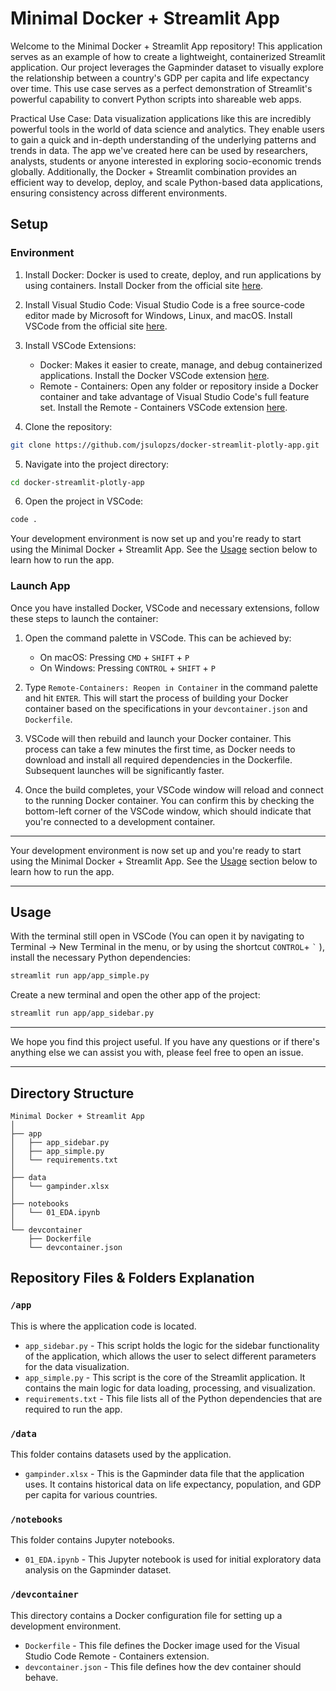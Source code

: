 # Minimal Docker + Streamlit App

Welcome to the Minimal Docker + Streamlit App repository! This application serves as an example of how to create a lightweight, containerized Streamlit application. Our project leverages the Gapminder dataset to visually explore the relationship between a country's GDP per capita and life expectancy over time. This use case serves as a perfect demonstration of Streamlit's powerful capability to convert Python scripts into shareable web apps.

Practical Use Case: Data visualization applications like this are incredibly powerful tools in the world of data science and analytics. They enable users to gain a quick and in-depth understanding of the underlying patterns and trends in data. The app we've created here can be used by researchers, analysts, students or anyone interested in exploring socio-economic trends globally. Additionally, the Docker + Streamlit combination provides an efficient way to develop, deploy, and scale Python-based data applications, ensuring consistency across different environments.

## Setup

### Environment

1. Install Docker:
   Docker is used to create, deploy, and run applications by using containers. Install Docker from the official site [here](https://www.docker.com/products/docker-desktop).

2. Install Visual Studio Code:
   Visual Studio Code is a free source-code editor made by Microsoft for Windows, Linux, and macOS. Install VSCode from the official site [here](https://code.visualstudio.com/download).

3. Install VSCode Extensions:
   - Docker: Makes it easier to create, manage, and debug containerized applications. Install the Docker VSCode extension [here](https://marketplace.visualstudio.com/items?itemName=ms-azuretools.vscode-docker).
   - Remote - Containers: Open any folder or repository inside a Docker container and take advantage of Visual Studio Code's full feature set. Install the Remote - Containers VSCode extension [here](https://marketplace.visualstudio.com/items?itemName=ms-vscode-remote.remote-containers).

4. Clone the repository:
```bash
git clone https://github.com/jsulopzs/docker-streamlit-plotly-app.git
```

5. Navigate into the project directory:
```bash
cd docker-streamlit-plotly-app
```

6. Open the project in VSCode:
```bash
code .
```

Your development environment is now set up and you're ready to start using the Minimal Docker + Streamlit App. See the [Usage](#usage) section below to learn how to run the app.

### Launch App

Once you have installed Docker, VSCode and necessary extensions, follow these steps to launch the container:

1. Open the command palette in VSCode. This can be achieved by:
   - On macOS: Pressing `CMD` + `SHIFT` + `P`
   - On Windows: Pressing `CONTROL` + `SHIFT` + `P`

2. Type `Remote-Containers: Reopen in Container` in the command palette and hit `ENTER`. This will start the process of building your Docker container based on the specifications in your `devcontainer.json` and `Dockerfile`. 

3. VSCode will then rebuild and launch your Docker container. This process can take a few minutes the first time, as Docker needs to download and install all required dependencies in the Dockerfile. Subsequent launches will be significantly faster.

4. Once the build completes, your VSCode window will reload and connect to the running Docker container. You can confirm this by checking the bottom-left corner of the VSCode window, which should indicate that you're connected to a development container.

---

Your development environment is now set up and you're ready to start using the Minimal Docker + Streamlit App. See the [Usage](#usage) section below to learn how to run the app.


---

## Usage

With the terminal still open in VSCode (You can open it by navigating to Terminal -> New Terminal in the menu, or by using the shortcut `CONTROL`+ `` ` `` ), install the necessary Python dependencies:

```bash
streamlit run app/app_simple.py
```

Create a new terminal and open the other app of the project:

```bash
streamlit run app/app_sidebar.py
```

---

We hope you find this project useful. If you have any questions or if there's anything else we can assist you with, please feel free to open an issue.

---

## Directory Structure

```
Minimal Docker + Streamlit App
│
├── app
│   ├── app_sidebar.py
│   ├── app_simple.py
│   └── requirements.txt
│
├── data
│   └── gampinder.xlsx
│
├── notebooks
│   └── 01_EDA.ipynb
│
└── devcontainer
    ├── Dockerfile
    └── devcontainer.json
```

## Repository Files & Folders Explanation

### `/app`

This is where the application code is located.

* `app_sidebar.py` - This script holds the logic for the sidebar functionality of the application, which allows the user to select different parameters for the data visualization.
* `app_simple.py` - This script is the core of the Streamlit application. It contains the main logic for data loading, processing, and visualization.
* `requirements.txt` - This file lists all of the Python dependencies that are required to run the app.

### `/data`

This folder contains datasets used by the application.

* `gampinder.xlsx` - This is the Gapminder data file that the application uses. It contains historical data on life expectancy, population, and GDP per capita for various countries.

### `/notebooks`

This folder contains Jupyter notebooks.

* `01_EDA.ipynb` - This Jupyter notebook is used for initial exploratory data analysis on the Gapminder dataset.

### `/devcontainer`

This directory contains a Docker configuration file for setting up a development environment.

* `Dockerfile` - This file defines the Docker image used for the Visual Studio Code Remote - Containers extension.
* `devcontainer.json` - This file defines how the dev container should behave.
